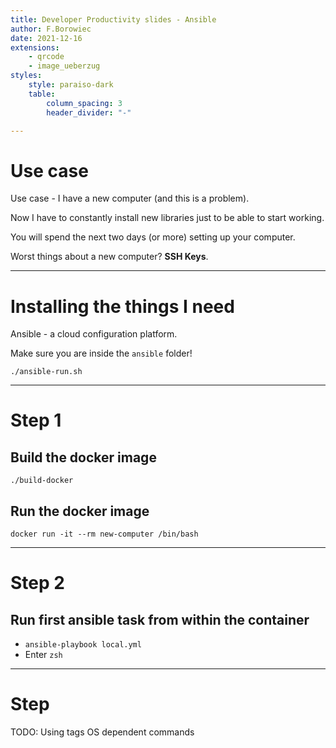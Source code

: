 ```yaml
---
title: Developer Productivity slides - Ansible
author: F.Borowiec
date: 2021-12-16
extensions:
    - qrcode
    - image_ueberzug
styles:
    style: paraiso-dark
    table:
        column_spacing: 3
        header_divider: "-"

---
```

# Use case
Use case - I have a new computer (and this is a problem).

Now I have to constantly install new libraries just to be able to start working.

You will spend the next two days (or more) setting up your computer.

Worst things about a new computer? **SSH Keys**.

---
# Installing the things I need

Ansible - a cloud configuration platform.

Make sure you are inside the `ansible` folder!

`./ansible-run.sh`

---
# Step 1

## Build the docker image

`./build-docker`

## Run the docker image

`docker run -it --rm new-computer /bin/bash`

---
# Step 2

## Run first ansible task from within the container

* `ansible-playbook local.yml`
* Enter `zsh`

---
# Step

TODO:
Using tags
OS dependent commands

